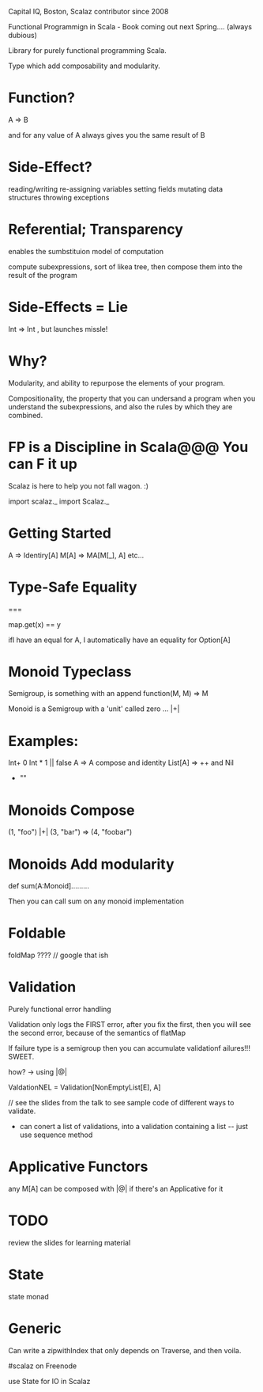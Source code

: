 Capital IQ, Boston, Scalaz contributor since 2008

Functional Programmign in Scala - Book coming out next Spring.... (always dubious)

Library for purely functional programming Scala.

Type which add composability and modularity.

Function?
=========

A => B

and for any value of A always gives you the same result of B

Side-Effect?
============

reading/writing
re-assigning variables
setting fields
mutating data structures
throwing exceptions


Referential; Transparency
=========================

enables the sumbstituion model of computation

compute subexpressions, sort of likea tree, then compose them into the result of the program

Side-Effects = Lie
===================

Int => Int , but launches missle!

Why?
====

Modularity, and ability to repurpose the elements of your program.

Compositionality, the property that you can undersand a program when you understand the subexpressions, and also the rules by which they are combined.

FP is a Discipline in Scala@@@  You can F it up
===============================================

Scalaz is here to help you not fall wagon. :)

import scalaz._
import Scalaz._

Getting Started
===============

A => Identiry[A]
M[A] => MA[M[_], A]
etc...

Type-Safe Equality
==================

===

map.get(x) == y

ifI have an equal for A, I automatically have an equality for Option[A]

Monoid Typeclass
================

Semigroup, is something with an append function(M, M) => M

Monoid is a Semigroup with a 'unit' called zero  ... |+|

Examples:
=========

Int+ 0
Int * 1
|| false
A => A compose and identity
List[A] => ++ and Nil
+ ""

Monoids Compose
===============

(1, "foo") |+| (3, "bar") => (4, "foobar")

Monoids Add modularity
======================

def sum(A:Monoid].........

Then you can call sum on any monoid implementation

Foldable
========

foldMap ???? // google that ish

Validation
==========

Purely functional error handling

Validation only logs the FIRST error, after you fix the first, then you will see the second error, because of the semantics of flatMap

If failure type is a semigroup then you can accumulate validationf ailures!!! SWEET.

how? -> using |@|

ValdationNEL = Validation[NonEmptyList[E], A]

// see the slides from the talk to see sample code of different ways to validate.

- can conert a list of validations, into a validation containing a list -- just use sequence method

Applicative Functors
====================

any M[A] can be composed with |@| if there's an Applicative for it

TODO
====

review the slides for learning material

State
=====

state monad

Generic
=======

Can write a zipwithIndex that only depends on Traverse, and then voila.

#scalaz on Freenode

use State for IO in Scalaz
